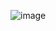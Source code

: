 ![image](https://user-images.githubusercontent.com/35363673/129469318-a6efb6e9-a69a-4599-b046-4fc3a568c6f0.png)
